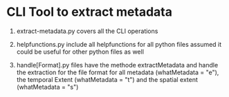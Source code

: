 # CLI Tool to extract metadata

1. extract-metadata.py covers all the CLI operations

2. helpfunctions.py include all helpfunctions for all python files assumed it could be useful for other python files as well

3. handle[Format].py files have the methode extractMetadata and handle the extraction for the file format for all metadata (whatMetadata = "e"), the temporal Extent (whatMetadata = "t") and the spatial extent (whatMetadata = "s")
